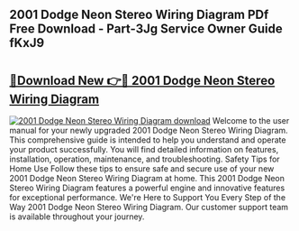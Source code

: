 ## 2001 Dodge Neon Stereo Wiring Diagram PDf Free Download - Part-3Jg Service Owner Guide fKxJ9

# <h2><a href="http://dfpr6iw.blite.top/?on=2001+Dodge+Neon+Stereo+Wiring+Diagram">🔗Download New 👉🔴 2001 Dodge Neon Stereo Wiring Diagram</a></h2>

[![2001 Dodge Neon Stereo Wiring Diagram download](https://i.imgur.com/lujVjoI.png)](http://dfpr6iw.blite.top/?on=2001+Dodge+Neon+Stereo+Wiring+Diagram)
Welcome to the user manual for your newly upgraded 2001 Dodge Neon Stereo Wiring Diagram. This comprehensive guide is intended to help you understand and operate your product successfully. You will find detailed information on features, installation, operation, maintenance, and troubleshooting. Safety Tips for Home Use Follow these tips to ensure safe and secure use of your new 2001 Dodge Neon Stereo Wiring Diagram at home. This 2001 Dodge Neon Stereo Wiring Diagram features a powerful engine and innovative features for exceptional performance. We're Here to Support You Every Step of the Way 2001 Dodge Neon Stereo Wiring Diagram. Our customer support team is available throughout your journey.
